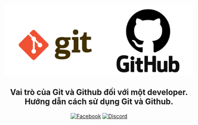 <div align="center">
    <img src="./img/git2.png" alt="github">
    <h2>Vai trò của Git và Github đối với một developer.<br>Hướng dẫn cách sử dụng Git và Github.
    </h2>
    <p>
        <a href="https://www.facebook.com/HELLOGIT_UoG-Information-Technology-Club-102617695289423"><img src="https://img.shields.io/badge/Facebook-Join%20now-orange?style=flat&logo=facebook"  alt="Facebook"></a>
        <a href="https://discord.gg/syT7WzcFYP"><img src="https://img.shields.io/badge/Discord-Join%20now-yellow?style=flat&logo=discord" alt="Discord"></a>
    </p>
    

</div>
